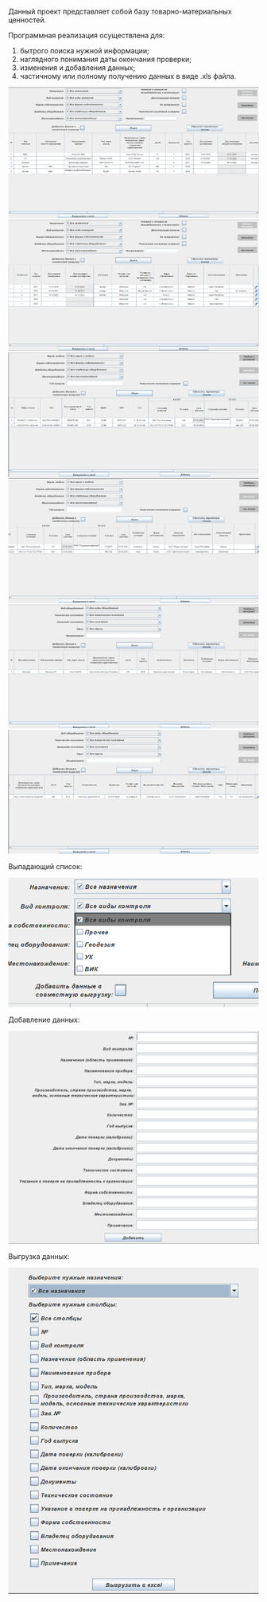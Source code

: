 Данный проект представляет собой базу товарно-материальных ценностей. 

Программная реализация осуществлена для:
1. бытрого поиска нужной информации;
2. наглядного понимания даты окончания проверки;
3. изменения и добавления данных;
4. частичному или полному получению данных в виде .xls файла.

![Image alt](https://github.com/RusinovaLena/Database1/blob/main/resources/Screenshot_1.png)
![Image alt](https://github.com/RusinovaLena/Database1/blob/main/resources/Screenshot_2.png)
![Image alt](https://github.com/RusinovaLena/Database1/blob/main/resources/Screenshot_3.png)
![Image alt](https://github.com/RusinovaLena/Database1/blob/main/resources/Screenshot_4.png)
![Image alt](https://github.com/RusinovaLena/Database1/blob/main/resources/Screenshot_5.png)
![Image alt](https://github.com/RusinovaLena/Database1/blob/main/resources/Screenshot_6.png)

Выпадающий список: 

![Image alt](https://github.com/RusinovaLena/Database1/blob/main/resources/Screenshot_7.png)

Добавление данных:

![Image alt](https://github.com/RusinovaLena/Database1/blob/main/resources/Screenshot_8.png)

Выгрузка данных:

![Image alt](https://github.com/RusinovaLena/Database1/blob/main/resources/Screenshot_9.png)
